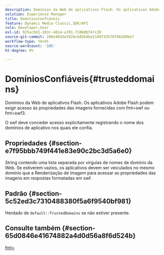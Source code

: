```yaml
---
description: Domínios da Web de aplicativos Flash. Os aplicativos Adobe Flash podem exigir acesso às propriedades das imagens fornecidas com fmt=swf ou fmt=swf3.
solution: Experience Manager
title: DomíniosConfiáveis
feature: Dynamic Media Classic,SDK/API
role: Developer,User
exl-id: 925ac9d1-203c-4814-a701-71060bf47c20
source-git-commit: 206e4643e3926cb85b4be2189743578f88180be7
workflow-type: tm+mt
source-wordcount: '105'
ht-degree: 0%

---
```


# DomíniosConfiáveis{#trusteddomains}

Domínios da Web de aplicativos Flash. Os aplicativos Adobe Flash podem exigir acesso às propriedades das imagens fornecidas com fmt=swf ou fmt=swf3.

O swf deve conceder acesso explicitamente registrando o nome dos domínios de aplicativo nos quais ele confia.

## Propriedades {#section-e7f95bbb749f441e83e90c2bc3d5a6e0}

String contendo uma lista separada por vírgulas de nomes de domínio da Web. Se estiverem vazios, os aplicativos devem ser veiculados no mesmo domínio que a Renderização de imagem para acessar as propriedades das imagens em respostas formatadas em swf.

## Padrão {#section-5c52ed3c7310488380f5a6f9540bf981}

Herdado de `default::TrustedDomains` se não estiver presente.

## Consulte também {#section-65d0846e41674882a4d0d56a8f6d524b}

[fmt=](../../../../../is-api/http-ref/image-serving-api-ref/c-http-protocol-reference/c-command-reference/r-is-http-fmt.md#reference-cdf10043423b45ba9fe15157fb3ae37a)
